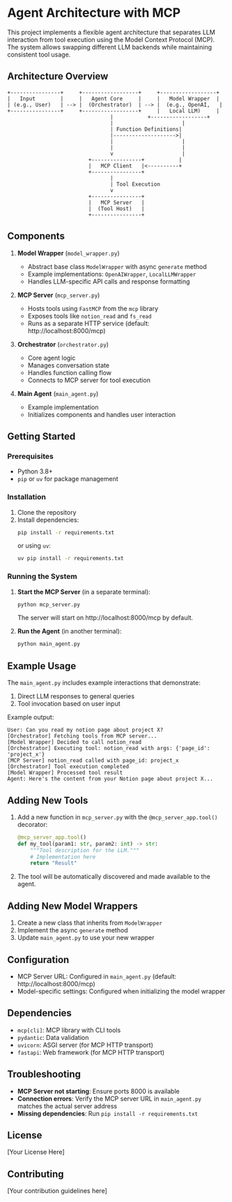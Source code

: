 # Agent Architecture with MCP

This project implements a flexible agent architecture that separates LLM interaction from tool execution using the Model Context Protocol (MCP). The system allows swapping different LLM backends while maintaining consistent tool usage.

## Architecture Overview

```
+----------------+     +------------------+     +------------------+
|   Input        |     |   Agent Core     |     |   Model Wrapper  |
| (e.g., User)   | --> |  (Orchestrator)  | --> |  (e.g., OpenAI,   |
+----------------+     +------------------+     |   Local LLM)     |
                                 |           +------------------+
                                 |                      |
                                 | Function Definitions|
                                 |-------------------->|
                                 |                      |
                                 |                      |
                                 v                      |
                          +----------------+           |
                          |   MCP Client   |<----------+
                          +----------------+
                                 |
                                 | Tool Execution
                                 v
                          +----------------+
                          |   MCP Server   |
                          |  (Tool Host)   |
                          +----------------+
```

## Components

1. **Model Wrapper** (`model_wrapper.py`)
   - Abstract base class `ModelWrapper` with async `generate` method
   - Example implementations: `OpenAIWrapper`, `LocalLLMWrapper`
   - Handles LLM-specific API calls and response formatting

2. **MCP Server** (`mcp_server.py`)
   - Hosts tools using `FastMCP` from the `mcp` library
   - Exposes tools like `notion_read` and `fs_read`
   - Runs as a separate HTTP service (default: http://localhost:8000/mcp)

3. **Orchestrator** (`orchestrator.py`)
   - Core agent logic
   - Manages conversation state
   - Handles function calling flow
   - Connects to MCP server for tool execution

4. **Main Agent** (`main_agent.py`)
   - Example implementation
   - Initializes components and handles user interaction

## Getting Started

### Prerequisites

- Python 3.8+
- `pip` or `uv` for package management

### Installation

1. Clone the repository
2. Install dependencies:
   ```bash
   pip install -r requirements.txt
   ```
   or using `uv`:
   ```bash
   uv pip install -r requirements.txt
   ```

### Running the System

1. **Start the MCP Server** (in a separate terminal):
   ```bash
   python mcp_server.py
   ```
   The server will start on http://localhost:8000/mcp by default.

2. **Run the Agent** (in another terminal):
   ```bash
   python main_agent.py
   ```

## Example Usage

The `main_agent.py` includes example interactions that demonstrate:

1. Direct LLM responses to general queries
2. Tool invocation based on user input

Example output:
```
User: Can you read my notion page about project X?
[Orchestrator] Fetching tools from MCP server...
[Model Wrapper] Decided to call notion_read
[Orchestrator] Executing tool: notion_read with args: {'page_id': 'project_x'}
[MCP Server] notion_read called with page_id: project_x
[Orchestrator] Tool execution completed
[Model Wrapper] Processed tool result
Agent: Here's the content from your Notion page about project X...
```

## Adding New Tools

1. Add a new function in `mcp_server.py` with the `@mcp_server_app.tool()` decorator:
   ```python
   @mcp_server_app.tool()
   def my_tool(param1: str, param2: int) -> str:
       """Tool description for the LLM."""
       # Implementation here
       return "Result"
   ```

2. The tool will be automatically discovered and made available to the agent.

## Adding New Model Wrappers

1. Create a new class that inherits from `ModelWrapper`
2. Implement the async `generate` method
3. Update `main_agent.py` to use your new wrapper

## Configuration

- MCP Server URL: Configured in `main_agent.py` (default: http://localhost:8000/mcp)
- Model-specific settings: Configured when initializing the model wrapper

## Dependencies

- `mcp[cli]`: MCP library with CLI tools
- `pydantic`: Data validation
- `uvicorn`: ASGI server (for MCP HTTP transport)
- `fastapi`: Web framework (for MCP HTTP transport)

## Troubleshooting

- **MCP Server not starting**: Ensure ports 8000 is available
- **Connection errors**: Verify the MCP server URL in `main_agent.py` matches the actual server address
- **Missing dependencies**: Run `pip install -r requirements.txt`

## License

[Your License Here]

## Contributing

[Your contribution guidelines here]
